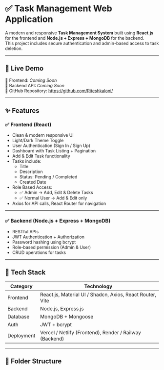 # ✅ Task Management Web Application

A modern and responsive **Task Management System** built using **React.js** for the frontend and **Node.js + Express + MongoDB** for the backend.  
This project includes secure authentication and admin-based access to task deletion.

---

## 🚀 Live Demo

🔗 Frontend: *Coming Soon*  
🔗 Backend API: *Coming Soon*  
🔗 GitHub Repository: https://github.com/Riteshkaloni/

---

## ✨ Features

### ✅ Frontend (React)
- Clean & modern responsive UI
- Light/Dark Theme Toggle
- User Authentication (Sign In / Sign Up)
- Dashboard with Task Listing + Pagination
- Add & Edit Task functionality
- Tasks include:
  - Title
  - Description
  - Status: Pending / Completed
  - Created Date
- Role Based Access:
  - ✅ Admin → Add, Edit & Delete Tasks
  - ✅ Normal User → Add & Edit only
- Axios for API calls, React Router for navigation

---

### ✅ Backend (Node.js + Express + MongoDB)
- RESTful APIs
- JWT Authentication + Authorization
- Password hashing using bcrypt
- Role-based permission (Admin & User)
- CRUD operations for tasks

---

## 🧩 Tech Stack

| Category | Technology |
|---------|------------|
| Frontend | React.js, Material UI / Shadcn, Axios, React Router, Vite |
| Backend | Node.js, Express.js |
| Database | MongoDB + Mongoose |
| Auth | JWT + bcrypt |
| Deployment | Vercel / Netlify (Frontend), Render / Railway (Backend) |

---

## 📁 Folder Structure

